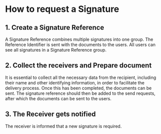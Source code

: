 # How to request a Signature

## 1. Create a Signature Reference

A Signature Reference combines multiple signatures into one group. The Reference Identifier is sent with the documents to the users. All users can see all signatures in a Signature Reference group. 

## 2. Collect the receivers and Prepare document

It is essential to collect all the necessary data from the recipient, including their name and other identifying information, in order to facilitate the delivery process. Once this has been completed, the documents can be sent. The signature reference should then be added to the send requests, after which the documents can be sent to the users.

## 3. The Receiver gets notified

The receiver is informed that a new signature is required. 